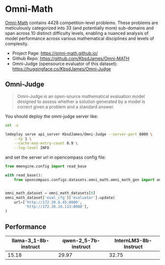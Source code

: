 # Omni-Math

[Omni-Math](https://huggingface.co/datasets/KbsdJames/Omni-MATH) contains 4428 competition-level problems. These problems are meticulously categorized into 33 (and potentially more) sub-domains and span across 10 distinct difficulty levels, enabling a nuanced analysis of model performance across various mathematical disciplines and levels of complexity.

* Project Page: https://omni-math.github.io/
* Github Repo: https://github.com/KbsdJames/Omni-MATH
* Omni-Judge (opensource evaluator of this dataset): https://huggingface.co/KbsdJames/Omni-Judge

## Omni-Judge

> Omni-Judge is an open-source mathematical evaluation model designed to assess whether a solution generated by a model is correct given a problem and a standard answer. 

You should deploy the omni-judge server like:
```bash
set -x

lmdeploy serve api_server KbsdJames/Omni-Judge --server-port 8000 \
    --tp 1 \
    --cache-max-entry-count 0.9 \
    --log-level INFO
```

and set the server url in opencompass config file:

```python
from mmengine.config import read_base

with read_base():
    from opencompass.configs.datasets.omni_math.omni_math_gen import omni_math_datasets


omni_math_dataset = omni_math_datasets[0]
omni_math_dataset['eval_cfg']['evaluator'].update(
    url=['http://172.30.8.45:8000',
         'http://172.30.16.113:8000'],
)
```

## Performance

| llama-3_1-8b-instruct | qwen-2_5-7b-instruct | InternLM3-8b-Instruct |
| -- | -- | -- |
| 15.18 | 29.97 | 32.75 |
